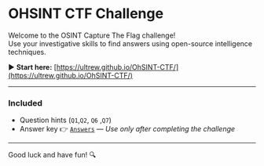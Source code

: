 # OHSINT CTF Challenge

Welcome to the OSINT Capture The Flag challenge!  
Use your investigative skills to find answers using open-source intelligence techniques.

▶️ **Start here:** [https://ultrew.github.io/OhSINT-CTF/](https://ultrew.github.io/OhSINT-CTF/)

---

### Included

- Question hints (`Q1`,`Q2`, `Q6` ,`Q7`)
- Answer key 👉 [`Answers`](./ohsint_ans.md) — *Use only after completing the challenge*

---

Good luck and have fun! 🔍
